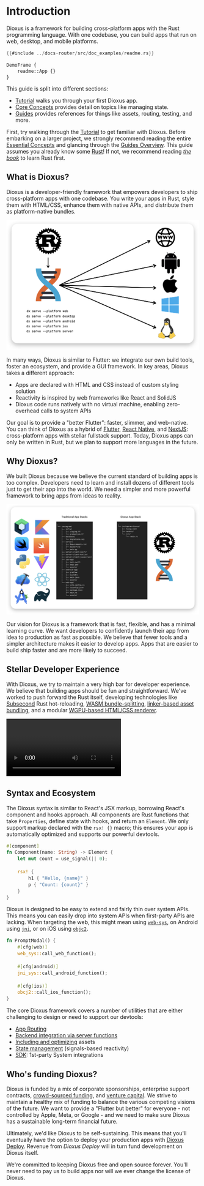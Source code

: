 # Introduction

Dioxus is a framework for building cross-platform apps with the Rust programming language. With one codebase, you can build apps that run on web, desktop, and mobile platforms.

```rust
{{#include ../docs-router/src/doc_examples/readme.rs}}
```

```inject-dioxus
DemoFrame {
    readme::App {}
}
```

This guide is split into different sections:

- [Tutorial](tutorial/index.md) walks you through your first Dioxus app.
- [Core Concepts](essentials/index.md) provides detail on topics like managing state.
- [Guides](guides/index.md) provides references for things like assets, routing, testing, and more.

First, try walking through the [Tutorial](tutorial/index.md) to get familiar with Dioxus. Before embarking on a larger project, we strongly recommend reading the entire [Essential Concepts](essentials/index.md) and glancing through the [Guides Overview](guides/index.md). This guide assumes you already know some [Rust](https://www.rust-lang.org/)! If not, we recommend reading [*the book*](https://doc.rust-lang.org/book/ch01-00-getting-started.html) to learn Rust first.

## What is Dioxus?

Dioxus is a developer-friendly framework that empowers developers to ship cross-platform apps with one codebase. You write your apps in Rust, style them with HTML/CSS, enhance them with native APIs, and distribute them as platform-native bundles.

![Multi-platform app architecture diagram](/assets/static/dioxus-architecture-diagram.png)

In many ways, Dioxus is similar to Flutter: we integrate our own build tools, foster an ecosystem, and provide a GUI framework. In key areas, Dioxus takes a different approach:

- Apps are declared with HTML and CSS instead of custom styling solution
- Reactivity is inspired by web frameworks like React and SolidJS
- Dioxus code runs natively with no virtual machine, enabling zero-overhead calls to system APIs

Our goal is to provide a "better Flutter": faster, slimmer, and web-native. You can think of Dioxus as a hybrid of [Flutter](http://flutter.dev), [React Native](http://reactnative.dev), and [NextJS](http://nextjs.org): cross-platform apps with stellar fullstack support. Today, Dioxus apps can only be written in Rust, but we plan to support more languages in the future.

## Why Dioxus?

We built Dioxus because we believe the current standard of building apps is too complex. Developers need to learn and install dozens of different tools just to get their app into the world. We need a simpler and more powerful framework to bring apps from ideas to reality.

![App stack](/assets/static/dioxus-app-stack.png)

Our vision for Dioxus is a framework that is fast, flexible, and has a minimal learning curve. We want developers to confidently launch their app from idea to production as fast as possible. We believe that fewer tools and a simpler architecture makes it easier to develop apps. Apps that are easier to build ship faster and are more likely to succeed.

## Stellar Developer Experience

With Dioxus, we try to maintain a very high bar for developer experience. We believe that building apps should be fun and straightforward. We've worked to push forward the Rust itself, developing technologies like [Subsecond](https://crates.io/crates/subsecond) Rust hot-reloading, [WASM bundle-splitting](https://crates.io/crates/wasm-splitter), [linker-based asset bundling](https://crates.io/crates/manganis), and a modular [WGPU-based HTML/CSS renderer](https://crates.io/crates/blitz).

![dog_app.mp4](/assets/06assets/dogapphr2.mp4)


## Syntax and Ecosystem

The Dioxus syntax is similar to React's JSX markup, borrowing React's component and hooks approach. All components are Rust functions that take `Properties`, define state with hooks, and return an `Element`. We only support markup declared with the `rsx! {}` macro; this ensures your app is automatically optimized and supports our powerful devtools.

```rust
#[component]
fn Component(name: String) -> Element {
    let mut count = use_signal(|| 0);

    rsx! {
        h1 { "Hello, {name}" }
        p { "Count: {count}" }
    }
}
```

Dioxus is designed to be easy to extend and fairly thin over system APIs. This means you can easily drop into system APIs when first-party APIs are lacking. When targeting the web, this might mean using [`web-sys`](http://crates.io/crates/web-sys/), on Android using [`jni`](http://crates.io/crates/jni), or on iOS using [`objc2`](https://crates.io/crates/objc2).

```rust
fn PromptModal() {
    #[cfg(web)]
    web_sys::call_web_function();

    #[cfg(android)]
    jni_sys::call_android_function();

    #[cfg(ios)]
    obcj2::call_ios_function();
}
```

The core Dioxus framework covers a number of utilities that are either challenging to design or need to support our devtools:

- [App Routing](essentials/router/index.md)
- [Backend integration via server functions](essentials/fullstack/index.md)
- [Including and optimizing](essentials/ui/assets.md) assets
- [State management](essentials/basics/index.md) (signals-based reactivity)
- [SDK](http://github.com/dioxusLabs/sdk): 1st-party System integrations

## Who's funding Dioxus?

Dioxus is funded by a mix of corporate sponsorships, enterprise support contracts, [crowd-sourced funding](https://github.com/sponsors/DioxusLabs#sponsors), and [venture capital](http://ycombinator.com/companies/dioxus-labs). We strive to maintain a healthy mix of funding to balance the various competing visions of the future. We want to provide a "Flutter but better" for everyone - not controlled by Apple, Meta, or Google - and we need to make sure Dioxus has a sustainable long-term financial future.

Ultimately, we'd like Dioxus to be self-sustaining. This means that you'll eventually have the option to deploy your production apps with [Dioxus Deploy](https://dioxuslabs.com/deploy). Revenue from *Dioxus Deploy* will in turn fund development on Dioxus itself.

We're committed to keeping Dioxus free and open source forever. You'll never need to pay us to build apps nor will we ever change the license of Dioxus.

